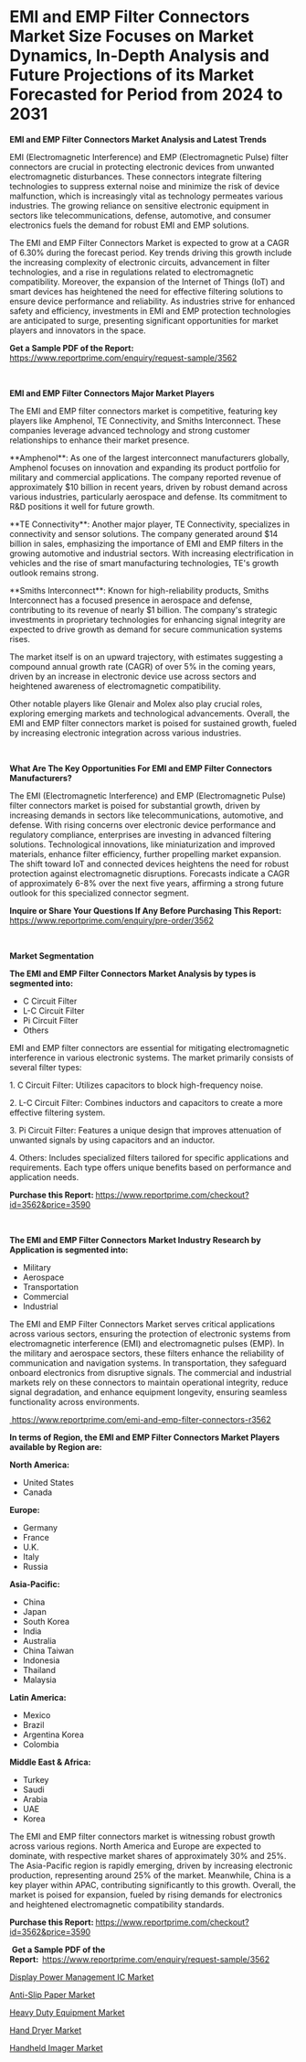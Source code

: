 <p><h1>EMI and EMP Filter Connectors Market Size Focuses on Market Dynamics, In-Depth Analysis and Future Projections of its Market Forecasted for Period from 2024 to 2031</h1></p><p><strong>EMI and EMP Filter Connectors Market Analysis and Latest Trends</strong></p>
<p><p>EMI (Electromagnetic Interference) and EMP (Electromagnetic Pulse) filter connectors are crucial in protecting electronic devices from unwanted electromagnetic disturbances. These connectors integrate filtering technologies to suppress external noise and minimize the risk of device malfunction, which is increasingly vital as technology permeates various industries. The growing reliance on sensitive electronic equipment in sectors like telecommunications, defense, automotive, and consumer electronics fuels the demand for robust EMI and EMP solutions.</p><p>The EMI and EMP Filter Connectors Market is expected to grow at a CAGR of 6.30% during the forecast period. Key trends driving this growth include the increasing complexity of electronic circuits, advancement in filter technologies, and a rise in regulations related to electromagnetic compatibility. Moreover, the expansion of the Internet of Things (IoT) and smart devices has heightened the need for effective filtering solutions to ensure device performance and reliability. As industries strive for enhanced safety and efficiency, investments in EMI and EMP protection technologies are anticipated to surge, presenting significant opportunities for market players and innovators in the space.</p></p>
<p><strong>Get a Sample PDF of the Report:&nbsp;</strong> <a href="https://www.reportprime.com/enquiry/request-sample/3562">https://www.reportprime.com/enquiry/request-sample/3562</a></p>
<p>&nbsp;</p>
<p><strong>EMI and EMP Filter Connectors Major Market Players</strong></p>
<p><p>The EMI and EMP filter connectors market is competitive, featuring key players like Amphenol, TE Connectivity, and Smiths Interconnect. These companies leverage advanced technology and strong customer relationships to enhance their market presence.</p><p>**Amphenol**: As one of the largest interconnect manufacturers globally, Amphenol focuses on innovation and expanding its product portfolio for military and commercial applications. The company reported revenue of approximately $10 billion in recent years, driven by robust demand across various industries, particularly aerospace and defense. Its commitment to R&D positions it well for future growth.</p><p>**TE Connectivity**: Another major player, TE Connectivity, specializes in connectivity and sensor solutions. The company generated around $14 billion in sales, emphasizing the importance of EMI and EMP filters in the growing automotive and industrial sectors. With increasing electrification in vehicles and the rise of smart manufacturing technologies, TE's growth outlook remains strong.</p><p>**Smiths Interconnect**: Known for high-reliability products, Smiths Interconnect has a focused presence in aerospace and defense, contributing to its revenue of nearly $1 billion. The company's strategic investments in proprietary technologies for enhancing signal integrity are expected to drive growth as demand for secure communication systems rises.</p><p>The market itself is on an upward trajectory, with estimates suggesting a compound annual growth rate (CAGR) of over 5% in the coming years, driven by an increase in electronic device use across sectors and heightened awareness of electromagnetic compatibility.</p><p>Other notable players like Glenair and Molex also play crucial roles, exploring emerging markets and technological advancements. Overall, the EMI and EMP filter connectors market is poised for sustained growth, fueled by increasing electronic integration across various industries.</p></p>
<p>&nbsp;</p>
<p><strong>What Are The Key Opportunities For EMI and EMP Filter Connectors Manufacturers?</strong></p>
<p><p>The EMI (Electromagnetic Interference) and EMP (Electromagnetic Pulse) filter connectors market is poised for substantial growth, driven by increasing demands in sectors like telecommunications, automotive, and defense. With rising concerns over electronic device performance and regulatory compliance, enterprises are investing in advanced filtering solutions. Technological innovations, like miniaturization and improved materials, enhance filter efficiency, further propelling market expansion. The shift toward IoT and connected devices heightens the need for robust protection against electromagnetic disruptions. Forecasts indicate a CAGR of approximately 6-8% over the next five years, affirming a strong future outlook for this specialized connector segment.</p></p>
<p><strong>Inquire or Share Your Questions If Any Before Purchasing This Report:</strong> <a href="https://www.reportprime.com/enquiry/pre-order/3562">https://www.reportprime.com/enquiry/pre-order/3562</a></p>
<p>&nbsp;</p>
<p><strong>Market Segmentation</strong></p>
<p><strong>The EMI and EMP Filter Connectors Market Analysis by types is segmented into:</strong></p>
<p><ul><li>C Circuit Filter</li><li>L-C Circuit Filter</li><li>Pi Circuit Filter</li><li>Others</li></ul></p>
<p><p>EMI and EMP filter connectors are essential for mitigating electromagnetic interference in various electronic systems. The market primarily consists of several filter types: </p><p>1. C Circuit Filter: Utilizes capacitors to block high-frequency noise.</p><p>2. L-C Circuit Filter: Combines inductors and capacitors to create a more effective filtering system. </p><p>3. Pi Circuit Filter: Features a unique design that improves attenuation of unwanted signals by using capacitors and an inductor. </p><p>4. Others: Includes specialized filters tailored for specific applications and requirements. Each type offers unique benefits based on performance and application needs.</p></p>
<p><strong>Purchase this Report:&nbsp;</strong><a href="https://www.reportprime.com/checkout?id=3562&price=3590">https://www.reportprime.com/checkout?id=3562&price=3590</a></p>
<p>&nbsp;</p>
<p><strong>The EMI and EMP Filter Connectors Market Industry Research by Application is segmented into:</strong></p>
<p><ul><li>Military</li><li>Aerospace</li><li>Transportation</li><li>Commercial</li><li>Industrial</li></ul></p>
<p><p>The EMI and EMP Filter Connectors Market serves critical applications across various sectors, ensuring the protection of electronic systems from electromagnetic interference (EMI) and electromagnetic pulses (EMP). In the military and aerospace sectors, these filters enhance the reliability of communication and navigation systems. In transportation, they safeguard onboard electronics from disruptive signals. The commercial and industrial markets rely on these connectors to maintain operational integrity, reduce signal degradation, and enhance equipment longevity, ensuring seamless functionality across environments.</p></p>
<p><a href="https://www.reportprime.com/emi-and-emp-filter-connectors-r3562">&nbsp;https://www.reportprime.com/emi-and-emp-filter-connectors-r3562</a></p>
<p><strong>In terms of Region, the EMI and EMP Filter Connectors Market Players available by Region are:</strong></p>
<p>
    <p> <strong> North America: </strong>
        <ul>
            <li>United States</li>
            <li>Canada</li>
        </ul>
        </p> 
    <p> <strong> Europe: </strong>
        <ul>
            <li>Germany</li>
            <li>France</li>
            <li>U.K.</li>
            <li>Italy</li>
            <li>Russia</li>
        </ul>
        </p> 
    <p> <strong> Asia-Pacific: </strong>
        <ul>
            <li>China</li>
            <li>Japan</li>
            <li>South Korea</li>
            <li>India</li>
            <li>Australia</li>
            <li>China Taiwan</li>
            <li>Indonesia</li>
            <li>Thailand</li>
            <li>Malaysia</li>
        </ul>
        </p> 
    <p> <strong> Latin America: </strong>
        <ul>
            <li>Mexico</li>
            <li>Brazil</li>
            <li>Argentina Korea</li>
            <li>Colombia</li>
        </ul>
        </p> 
    <p> <strong> Middle East & Africa: </strong>
        <ul>
            <li>Turkey</li>
            <li>Saudi</li>
            <li>Arabia</li>
            <li>UAE</li>
            <li>Korea</li>
        </ul>
    </p>
    </p>
<p><p>The EMI and EMP filter connectors market is witnessing robust growth across various regions. North America and Europe are expected to dominate, with respective market shares of approximately 30% and 25%. The Asia-Pacific region is rapidly emerging, driven by increasing electronic production, representing around 25% of the market. Meanwhile, China is a key player within APAC, contributing significantly to this growth. Overall, the market is poised for expansion, fueled by rising demands for electronics and heightened electromagnetic compatibility standards.</p></p>
<p><strong>Purchase this Report: </strong><a href="https://www.reportprime.com/checkout?id=3562&price=3590">https://www.reportprime.com/checkout?id=3562&price=3590</a></p>
<p>&nbsp;<strong>Get a Sample PDF of the Report:&nbsp;&nbsp;</strong><a href="https://www.reportprime.com/enquiry/request-sample/3562">https://www.reportprime.com/enquiry/request-sample/3562</a></p>
<p><strong></strong></p>
<p><p><a href="https://issuu.com/reportprime-2/docs/display-power-management-ic-market-_99c0ad4f3e283f">Display Power Management IC Market</a></p><p><a href="https://issuu.com/reportprime-2/docs/anti-slip-paper-market-size-2030.pp_f13cf66e42dcf0">Anti-Slip Paper Market</a></p><p><a href="https://www.linkedin.com/pulse/heavy-duty-equipment-industry-analysis-report-its-market-size-vilvc?trackingId=pZRd5NiuSUeye%2B4bY1jVOQ%3D%3D">Heavy Duty Equipment Market</a></p><p><a href="https://www.linkedin.com/pulse/hand-dryer-market-growth-segmentation-regional-analysis-pyshc?trackingId=dykvF1E%2FSNyEHVHDMHfvLw%3D%3D">Hand Dryer Market</a></p><p><a href="https://www.linkedin.com/pulse/handheld-imager-market-outlook-complete-industry-analysis-hdk0c?trackingId=DR68Ly80RXOjNTE2TVf0xg%3D%3D">Handheld Imager Market</a></p></p>
